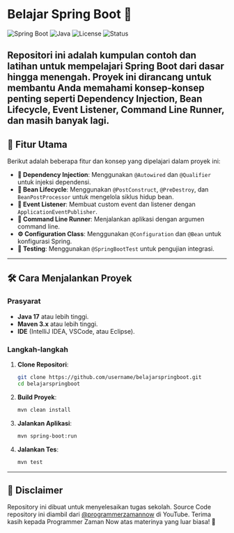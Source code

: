 # Belajar Spring Boot 🚀

![Spring Boot](https://img.shields.io/badge/Spring_Boot-2.7.0-green.svg)
![Java](https://img.shields.io/badge/Java-17-orange.svg)
![License](https://img.shields.io/badge/License-MIT-blue.svg)
![Status](https://img.shields.io/badge/Status-Completed-brightgreen.svg)

Repositori ini adalah **kumpulan contoh dan latihan** untuk mempelajari **Spring Boot** dari dasar hingga menengah. Proyek ini dirancang untuk membantu Anda memahami konsep-konsep penting seperti Dependency Injection, Bean Lifecycle, Event Listener, Command Line Runner, dan masih banyak lagi.
---

## 🌟 **Fitur Utama**

Berikut adalah beberapa fitur dan konsep yang dipelajari dalam proyek ini:

- **💉 Dependency Injection**: Menggunakan `@Autowired` dan `@Qualifier` untuk injeksi dependensi.
- **🔄 Bean Lifecycle**: Menggunakan `@PostConstruct`, `@PreDestroy`, dan `BeanPostProcessor` untuk mengelola siklus hidup bean.
- **🎉 Event Listener**: Membuat custom event dan listener dengan `ApplicationEventPublisher`.
- **🏃 Command Line Runner**: Menjalankan aplikasi dengan argumen command line.
- **⚙️ Configuration Class**: Menggunakan `@Configuration` dan `@Bean` untuk konfigurasi Spring.
- **🧪 Testing**: Menggunakan `@SpringBootTest` untuk pengujian integrasi.

---

## 🛠️ **Cara Menjalankan Proyek**

### **Prasyarat**
- **Java 17** atau lebih tinggi.
- **Maven 3.x** atau lebih tinggi.
- **IDE** (IntelliJ IDEA, VSCode, atau Eclipse).

### **Langkah-langkah**

1. **Clone Repositori**:
   ```bash
   git clone https://github.com/username/belajarspringboot.git
   cd belajarspringboot
2. **Build Proyek**:
   ```bash
   mvn clean install
3. **Jalankan Aplikasi**:
   ```bash
   mvn spring-boot:run
4. **Jalankan Tes**:
   ```bash
   mvn test


---

## 🚩 **Disclaimer**
Repository ini dibuat untuk menyelesaikan tugas sekolah. Source Code repository ini diambil dari [@programmerzamannow](https://www.youtube.com/c/ProgrammerZamanNow) di YouTube. Terima kasih kepada Programmer Zaman Now atas materinya yang luar biasa! 🙏
